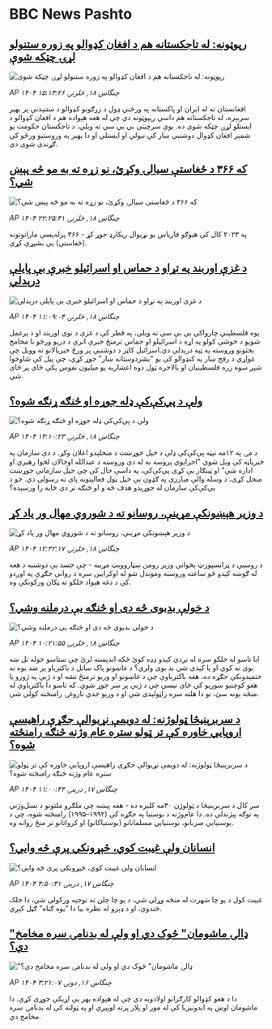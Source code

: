 # BBC News Pashto## [رپوټونه: له تاجکستانه هم د افغان کډوالو په زوره ستنولو لړۍ چټکه شوې](https://www.bbc.com/pashto/articles/c93910wn5nko?at_campaign=githubrss)![رپوټونه: له تاجکستانه هم د افغان کډوالو په زوره ستنولو لړۍ چټکه شوې](https://ichef.bbci.co.uk/ace/ws/240/cpsprodpb/33b2/live/6e7a0d00-5cd4-11f0-b5c5-012c5796682d.jpg)_AP ۱۴۰۴ چنگاښ ۱۸, څلرنۍ ۱۵:۱۳:۲۶_افغانستان ته له ایران او پاکستانه په ورځني ډول د زرګونو کډوالو د ستنېدنې پر بهیر سربېره، له تاجکستانه هم داسې ریپوټونه دي چې له هغه هېواده هم د افغان کډوالو د ایستلو لړۍ چټکه شوې ده. یوې سرچینې بي بي سي ته ویلي، د تاجکستان حکومت یو شمېر افغان کډوال دوشنبې ښار کې نیولي او ایستلي او دا بهیر په وروستیو ورځو کې ګړندی شوی دی.## [که ۳۶۶ د ځغاستې سیالۍ وکړئ، نو زړه ته به مو څه پېښ شي؟](https://www.bbc.com/pashto/articles/c5yp5k9eeqno?at_campaign=githubrss)![که ۳۶۶ د ځغاستې سیالۍ وکړئ، نو زړه ته به مو څه پېښ شي؟](https://ichef.bbci.co.uk/ace/ws/240/cpsprodpb/7540/live/b3b2b3c0-5d08-11f0-a40e-a1af2950b220.jpg)_AP ۱۴۰۴ چنگاښ ۱۸, څلرنۍ ۲۲:۲۵:۴۱_په ۲۰۲۳ کال کې هیوګو فاریاس یو نړیوال ریکارډ جوړ کړ - ۳۶۶ پرله‌پسې ماراتونونه (ځغاستې) یې بشپړې کړې.## [د غزې اوربند په تړاو د حماس او اسرائیلو خبرې بې پایلې درېدلي](https://www.bbc.com/pashto/articles/cj61wklgl6go?at_campaign=githubrss)![د غزې اوربند په تړاو د حماس او اسرائیلو خبرې بې پایلې درېدلي](https://ichef.bbci.co.uk/ace/ws/240/cpsprodpb/b498/live/0f5fd4e0-5cb5-11f0-b5c5-012c5796682d.jpg)_AP ۱۴۰۴ چنگاښ ۱۸, څلرنۍ ۱۱:۰۹:۰۴_یوه فلسطیني چارواکي بي بي سي ته ویلي، په قطر کې د غزې د نوي اوربند او د یرغمل شویو د خوشې کولو په اړه د اسرائیلو او حماس ترمنځ خبرې اترې د دریو ورځو نا مخامخ بحثونو وروسته په ټپه درېدلې دي.اسرائیل کاټز د دوشنبې پر ورځ خبریالانو ته وویل چې غواړي د رفح ښار په کنډوالو کې یو "بشردوستانه ښار" جوړ کړي، چې پیل کې شاوخوا شپږ سوه زره فلسطینیان  او بالاخره ټول دوه اعشاریه یو میلیون نفوس پکې ځای پر ځای شي.## [ولې د پي‌کې‌کې ډله جوړه او څنګه ړنګه شوه؟](https://www.bbc.com/pashto/articles/c3r97glz171o?at_campaign=githubrss)![ولې د پي‌کې‌کې ډله جوړه او څنګه ړنګه شوه؟](https://ichef.bbci.co.uk/ace/ws/240/cpsprodpb/f90c/live/027d41f0-5c14-11f0-b5c5-012c5796682d.png)_AP ۱۴۰۴ چنگاښ ۱۸, څلرنۍ ۱۴:۱۰:۲۳_د مۍ په ۱۲مه نېټه پې‌کې‌کې ډلې د خپل جوړښت د منحلېدو اعلان وکړ.
د دې سازمان په خبرپاڼه کې ویل شوي "اجرایوي پروسه به له دې وروسته د عبدالله اوجالان لخوا رهبري او اداره شي" او ټینګار یې کړی پي‌کې‌کې، په داسې حال کې چې خپل سازماني جوړښت منحل کړی، د وسله والې مبارزې په ګډون یې خپل ټول فعالیتونه پای ته رسولي دي.
خو د پي‌کې‌کې سازمان له جوړېدو هدف څه و او څنګه تر دې ځایه را ورسېده؟## [د وزیر هېښونکې مړینې، روسانو ته د شوروي مهال ور یاد کړ](https://www.bbc.com/pashto/articles/ce3nenpz175o?at_campaign=githubrss)![د وزیر هېښونکې مړینې، روسانو ته د شوروي مهال ور یاد کړ](https://ichef.bbci.co.uk/ace/ws/240/cpsprodpb/23d1/live/dc901a00-5cb6-11f0-a40e-a1af2950b220.png)_AP ۱۴۰۴ چنگاښ ۱۸, څلرنۍ ۱۲:۳۲:۱۷_د روسیې د ټرانسپورټ پخواني وزیر رومن سټاروویټ مړینه - چې جسد یې دوشنبه د هغه له ګوښه کېدو څو ساعته وروسته وموندل شو له اوکرایین سره د روانې جګړې په اوږدو کې د دغه هېواد خلکو ته ټکان ورکونکې وه.## [د خولې بدبوی څه دی او څنګه یې درملنه  وشي؟](https://www.bbc.com/pashto/articles/czdvgz55peeo?at_campaign=githubrss)![د خولې بدبوی څه دی او څنګه یې درملنه  وشي؟](https://ichef.bbci.co.uk/ace/ws/240/cpsprodpb/cb48/live/699d7f90-5bf5-11f0-a40e-a1af2950b220.png)_AP ۱۴۰۴ چنگاښ ۱۸, څلرنۍ ۱۰:۲۱:۵۵_ایا تاسو له خلکو سره له نږدې کېدو ډډه کوئ ځکه اندېښنه لرئ چې ستاسو خوله تل ښه بوی نه کوي او یا کېدی شي بد بوی ولري؟ 
د غاښونو پاک ساتل د باکتریاو پر ضد یوه نه ختمېدونکې جګړه ده، هغه باکتریاوې چې د غاښونو او وریو ترمنځ تشه او د ژبې په ژورو یا هغو کوچنیو سوریو کې ځای نیسي چې د ژبې پر سر جوړ شوي. که تاسو دا باکتریاوې له منځه یونه سئ، نو دا هلته سره راټولېدی شي او د وریو جدي ناروغۍ رامنځته کولی شي.## [د سربرېنيڅا ټولوژنه: له دویمې نړیوالې جګړې راهیسې اروپایي خاوره کې تر ټولو ستره عام وژنه څنګه رامنځته شوه؟](https://www.bbc.com/pashto/articles/crk67vdjnygo?at_campaign=githubrss)![د سربرېنيڅا ټولوژنه: له دویمې نړیوالې جګړې راهیسې اروپایي خاوره کې تر ټولو ستره عام وژنه څنګه رامنځته شوه؟](https://ichef.bbci.co.uk/ace/ws/240/cpsprodpb/7e84/live/232cbd40-5bdd-11f0-960d-e9f1088a89fe.jpg)_AP ۱۴۰۴ چنگاښ ۱۷, درېنۍ ۱۱:۰۰:۴۴_سږ کال د سربرېنيڅا د ټولوژن ۳۰مه کلیزه ده - هغه پېښه چې ملګرو ملتونو د نسل‌وژنې په توګه پېژندلې ده.
دا عام‌وژنه د بوسنیا په جګړه کې (۱۹۹۲–۱۹۹۵) رامنځته شوه، چې د بوسنیایي صربانو، بوسنیایي مسلمانانو (بوسنیاکانو) او کرواتانو تر منځ روانه وه.## [انسانان ولې غیبت کوي، څېړونکي پرې څه وايي؟](https://www.bbc.com/pashto/articles/c70xrkrqn2wo?at_campaign=githubrss)![انسانان ولې غیبت کوي، څېړونکي پرې څه وايي؟](https://ichef.bbci.co.uk/ace/ws/240/cpsprodpb/3f88/live/8adb0a80-454b-11f0-9aa2-539732b750e5.jpg)_AP ۱۴۰۴ چنگاښ ۱۷, درېنۍ ۴:۵۰:۳۱_غیبت کول د یو چا شهرت له منځه وړلی شي، د یو چا چلن ته توجیه ورکولی شي، دا خلک خندوي، او د ډېرو له نظره بیا دا "یوه ګناه" ګڼل کېږي.## ["ډالۍ ماشومان" څوک دي او ولې له بدنامۍ سره مخامخ دي؟](https://www.bbc.com/pashto/articles/c78n1gwezpqo?at_campaign=githubrss)!["ډالۍ ماشومان" څوک دي او ولې له بدنامۍ سره مخامخ دي؟](https://ichef.bbci.co.uk/ace/ws/240/cpsprodpb/b004/live/cc805e40-370e-11f0-8947-7d6241f9fce9.png)_AP ۱۴۰۴ چنگاښ ۱۶, دونۍ ۳:۲۱:۰۷_دا د هغو کډوالو کارګرانو اولادونه دي چې له هېواده بهر یې اړیکې جوړې کړې. دا ماشومان اوس په اندونیزیا کې له مور او پلار پرته لویېږي او په ټولنه کې له بدنامۍ سره مخامخ دي.